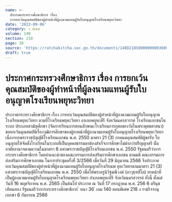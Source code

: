 ```yaml
---
name: >-
  ประกาศกระทรวงศึกษาธิการ เรื่อง
  การยกเว้นคุณสมบัติของผู้ทำหน้าที่ผู้ลงนามแทนผู้รับใบอนุญาตโรงเรียนพยุหะวิทยา
date: '2023-09-06'
category: ง พิเศษ
volume: 140
section: 218
page: 36
source: 'https://ratchakitcha.soc.go.th/documents/140D218S0000000003600.pdf'
draft: true
---
```


# ประกาศกระทรวงศึกษาธิการ เรื่อง การยกเว้นคุณสมบัติของผู้ทำหน้าที่ผู้ลงนามแทนผู้รับใบอนุญาตโรงเรียนพยุหะวิทยา

ประกาศกระทรวงศึกษาธิการ เรื่อง การยกเว้นคุณสมบัติของผู้ทำหน้าที่ผู้ลงนามแทนผู้รับใบอนุญาตโรงเรียนพยุหะวิทยา ตามที่โรงเรียนพยุหะวิทยา อาเภอพยุหะคีรี จังหวัดนครสวรรค์ โรงเรียนเอกชนในระบบ ประเภทสามัญศึกษา (จัดการเรียนการสอนลักษณะโรงเรียนการกุศลของวัดในพระพุทธศาสนา) ขอยกเว้นคุณสมบัติเรื่องวุฒิการศึกษาของผู้ทาหน้าที่ผู้ลงนามแทนผู้รับใบอนุญาตโรงเรียนพยุหะวิทยา เนื่องจากพระราชบัญญัติโรงเรียนเอกชน พ.ศ. 2550 มาตรา 21 (3) กาหนดคุณสมบัติผู้ขอรับ ใบอนุญาตให้จัดตั้งโรงเรียนในระบบที่เป็นบุคคลธรรมดาต้องสำเร็จการศึกษาไม่ต่ากว่าปริญญาตรี นั้น อาศัยอานาจตามความในมาตรา 6 แห่งพระราชบัญญัติโรงเรียนเอกชน พ.ศ. 2550 รัฐมนตรีว่าการกระทรวงศึกษาธิการ โดยคำแนะนำของคณะกรรมการส่งเสริมการศึกษาเอกชน ตามมติ คณะกรรมการส่งเสริมการศึกษาเอกชน ในการประชุมครั้งที่ 3/2566 เมื่อวันที่ 29 มิถุนายน 2566 จึงประกาศยกเว้นคุณสมบัติของผู้ทำหน้าที่ผู้ลงนามแทนผู้รับใบอนุญาตโรงเรียนพ ยุหะวิทยาตามมาตรา 21 (3) แห่งพระราชบัญญัติโรงเรียนเอกชน พ.ศ. 2550 เพื่อให้พระครูนิวิฐมณีวงศ์ (อาวุธฺฑสีโล) ทาหน้าที่ เป็นผู้ลงนามแทนผู้รับใบอนุญาตโรงเรียนพยุหะวิทยา อำเภอพยุหะคีรี จังหวัดนครสวรรค์ ทั้งนี้ ตั้งแต่วันที่ 16 พฤศจิกายน พ.ศ. 2565 เป็นต้นไป ประกาศ ณ วันที่ 17 กรกฎาคม พ.ศ. 256 6 ตรีนุช เทียนทอง รัฐมนตรีว่าการกระทรวงศึกษาธิการ ้ หนา 36 ่ เลม 140 ตอนพิเศษ 218 ง ราชกิจจานุเบกษา 6 กันยายน 2566
